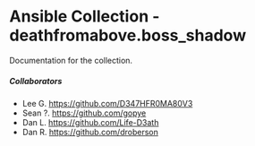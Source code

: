 # Ansible Collection - deathfromabove.boss_shadow

Documentation for the collection.


##### Collaborators
- Lee G.       https://github.com/D347HFR0MA80V3
- Sean ?.      https://github.com/gopye
- Dan L.       https://github.com/Life-D3ath 
- Dan R.       https://github.com/droberson
